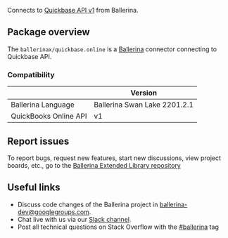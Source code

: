Connects to [Quickbase API v1](https://developer.quickbase.com/) from Ballerina.

## Package overview
The `ballerinax/quickbase.online` is a [Ballerina](https://ballerina.io/) connector connecting to Quickbase API.

### Compatibility
|                           | Version                    |
|---------------------------|----------------------------|
| Ballerina Language        | Ballerina Swan Lake 2201.2.1 | 
| QuickBooks Online API     | v1                         |

## Report issues
To report bugs, request new features, start new discussions, view project boards, etc., go to the [Ballerina Extended Library repository](https://github.com/ballerina-platform/ballerina-extended-library)

## Useful links
- Discuss code changes of the Ballerina project in [ballerina-dev@googlegroups.com](mailto:ballerina-dev@googlegroups.com).
- Chat live with us via our [Slack channel](https://ballerina.io/community/slack/).
- Post all technical questions on Stack Overflow with the [#ballerina](https://stackoverflow.com/questions/tagged/ballerina) tag
